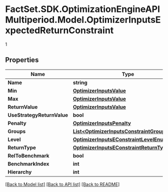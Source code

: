 # FactSet.SDK.OptimizationEngineAPIMultiperiod.Model.OptimizerInputsExpectedReturnConstraint
1

## Properties

Name | Type | Description | Notes
------------ | ------------- | ------------- | -------------
**Name** | **string** |  | [optional] 
**Min** | [**OptimizerInputsValue**](OptimizerInputsValue.md) |  | [optional] 
**Max** | [**OptimizerInputsValue**](OptimizerInputsValue.md) |  | [optional] 
**ReturnValue** | [**OptimizerInputsValue**](OptimizerInputsValue.md) |  | [optional] 
**UseStrategyReturnValue** | **bool** |  | [optional] 
**Penalty** | [**OptimizerInputsPenalty**](OptimizerInputsPenalty.md) |  | [optional] 
**Groups** | [**List&lt;OptimizerInputsConstraintGroup&gt;**](OptimizerInputsConstraintGroup.md) |  | [optional] 
**Level** | [**OptimizerInputsEConstraintLevelEnum**](OptimizerInputsEConstraintLevelEnum.md) |  | [optional] 
**ReturnType** | [**OptimizerInputsEConstraintReturnTypeEnum**](OptimizerInputsEConstraintReturnTypeEnum.md) |  | [optional] 
**RelToBenchmark** | **bool** |  | [optional] 
**BenchmarkIndex** | **int** |  | [optional] 
**Hierarchy** | **int** |  | [optional] 

[[Back to Model list]](../README.md#documentation-for-models) [[Back to API list]](../README.md#documentation-for-api-endpoints) [[Back to README]](../README.md)

